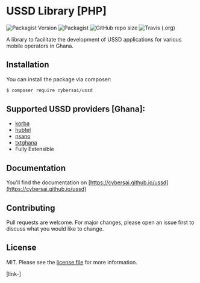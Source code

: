 # USSD Library [PHP]

![Packagist Version](https://img.shields.io/packagist/v/cybersai/ussd?style=for-the-badge)
![Packagist](https://img.shields.io/packagist/dt/cybersai/ussd?style=for-the-badge)
![GitHub repo size](https://img.shields.io/github/repo-size/cybersai/ussd?style=for-the-badge)
![Travis (.org)](https://img.shields.io/travis/cybersai/ussd?style=for-the-badge)



A library to facilitate the development of USSD applications for various mobile operators in Ghana.

## Installation

You can install the package via composer:

```bash
$ composer require cybersai/ussd
```

## Supported USSD providers [Ghana]:
* [korba](http://korbaweb.com)
* [hubtel](https://developers.hubtel.com/docs/getting-started-with-ussd)
* [nsano](https://www.nsano.com)
* [txtghana](https://www.txtghana.com)
* Fully Extensible

## Documentation

You'll find the documentation on [https://cybersai.github.io/ussd](https://cybersai.github.io/ussd)

## Contributing

Pull requests are welcome. For major changes, please open an issue first to discuss what you would like to change.

## License

MIT. Please see the [license file](LICENSE) for more information.

[link-]